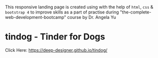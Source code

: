 This responsive landing page is created using with the help of `html`, `css` & `bootstrap 4` to improve skills as a part of 
practise during "the-complete-web-development-bootcamp" course by Dr. Angela Yu

# tindog - Tinder for Dogs

Click Here: https://deep-designer.github.io/tindog/
